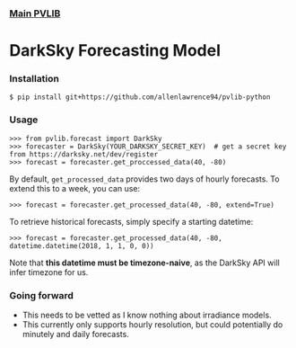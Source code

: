 ### [Main PVLIB](https://github.com/pvlib/pvlib-python)

DarkSky Forecasting Model
=

### Installation
`$ pip install git+https://github.com/allenlawrence94/pvlib-python`

### Usage
```
>>> from pvlib.forecast import DarkSky
>>> forecaster = DarkSky(YOUR_DARKSKY_SECRET_KEY)  # get a secret key from https://darksky.net/dev/register
>>> forecast = forecaster.get_proccessed_data(40, -80)
```

By default, `get_processed_data` provides two days of hourly forecasts. To extend this to a week, you can use:
```
>>> forecast = forecaster.get_processed_data(40, -80, extend=True)
```

To retrieve historical forecasts, simply specify a starting datetime:
```
>>> forecast = forecaster.get_processed_data(40, -80, datetime.datetime(2018, 1, 1, 0, 0))
```
Note that __this datetime must be timezone-naive__, as the DarkSky API will infer timezone for us.


### Going forward

- This needs to be vetted as  I know nothing about irradiance models.
- This currently only supports hourly resolution, but could potentially do minutely and daily forecasts.